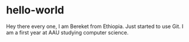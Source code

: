 # hello-world
Hey there every one, I am Bereket from Ethiopia. Just started to use Git. I am a first year at AAU studying computer science.
